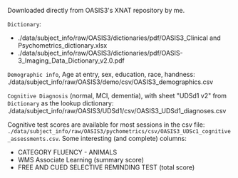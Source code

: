 Downloaded directly from OASIS3's XNAT repository by me.

`Dictionary`: 
- ./data/subject_info/raw/OASIS3/dictionaries/pdf/OASIS3_Clinical and Psychometrics_dictionary.xlsx
- ./data/subject_info/raw/OASIS3/dictionaries/pdf/OASIS-3_Imaging_Data_Dictionary_v2.0.pdf

`Demographic info`, Age at entry, sex, education, race, handness: ./data/subject_info/raw/OASIS3/demo/csv/OASIS3_demographics.csv

`Cognitive Diagnosis` (normal, MCI, dementia), with sheet "UDSd1 v2" from `Dictionary` as the lookup dictionary: ./data/subject_info/raw/OASIS3/UDSd1/csv/OASIS3_UDSd1_diagnoses.csv

Cognitive test scores are available for most sessions in the csv file: `./data/subject_info/raw/OASIS3/pychometrics/csv/OASIS3_UDSc1_cognitive_assessments.csv`. Some interesting (and complete) columns: 
- CATEGORY FLUENCY - ANIMALS
- WMS Associate Learning (summary score)
-  FREE AND CUED SELECTIVE REMINDING TEST (total score)

